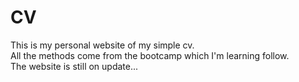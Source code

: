 # CV
This is my personal website of my simple cv.  
All the methods come from the bootcamp which I'm learning follow.  
The website is still on update...
